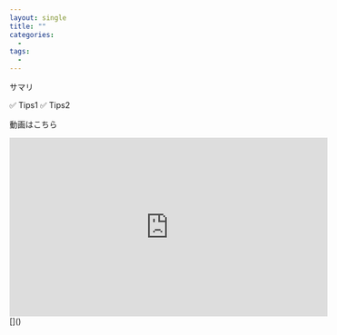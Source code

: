 ```yaml
---
layout: single
title: ""
categories:
  - 
tags:
  - 
---
```


サマリ

✅ Tips1
✅ Tips2


動画はこちら
<iframe width="560" height="315" src="https://www.youtube.com/embed/<id>" frameborder="0" allow="accelerometer; autoplay; encrypted-media; gyroscope; picture-in-picture" allowfullscreen></iframe>
[]()